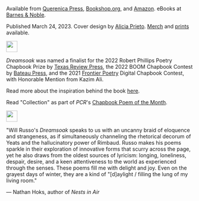 Available from [Querenica Press](https://www.querenciapress.com/dreamsoak-by-will-russo), [Bookshop.org](https://bookshop.org/p/books/dreamsoak-will-russo/19726617), and [Amazon](https://www.amazon.com/Dreamsoak-Will-Russo/dp/1959118080). eBooks at [Barnes & Noble](https://www.barnesandnoble.com/w/dreamsoak-will-russo/1143054224?ean=9798869341723).

Published March 24, 2023. Cover design by [Alicia Prieto](https://www.instagram.com/aliciaprieto.aep/). [Merch](https://www.querenciapress.com/shop/author-merch) and [prints](https://www.inprnt.com/gallery/quikimora/dreamsoak-cover/) available.

<img src="/images/wavy-dash.png" width="30" alt="" />

_D﻿reamsoak_ was named a finalist for the 2022 Robert Phillips Poetry Chapbook Prize by [Texas Review Press](https://texasreviewpress.wordpress.com/2022/06/22/2022-robert-phillips-chapbook-prize-winner/), the 2022 BOOM Chapbook Contest by [Bateau Press](https://www.instagram.com/p/CXIv6lCLtMZ/), and the 2021 [Frontier Poetry](https://www.frontierpoetry.com/2021/08/19/2021-chapbook-contest-winner-finalists/) Digital Chapbook Contest, with Honorable Mention from Kazim Ali.

Read more about the inspiration behind the book [here](https://www.querenciapress.com/blog?offset=1684115650469).

R﻿ead "Collection" as part of _PCR_'s [Chapbook Poem of the Month](https://phillychapbookreview.org/chapbook-poem-collection-by-will-russo/).

<img src="/images/wavy-dash.png" width="30" alt="" />

"Will Russo's _Dreamsoak_ speaks to us with an uncanny braid of eloquence and strangeness, as if simultaneously channeling the rhetorical decorum of Yeats and the hallucinatory power of Rimbaud. ﻿Russo makes his poems sparkle in their exploration of innovative forms that scurry across the page, yet he also draws from the oldest sources of lyricism: longing, loneliness, despair, desire, and a keen attentiveness to the world as experienced through the senses. These poems fill me with delight and joy. Even on the grayest days of winter, they are a kind of "\[d]aylight / filling the lung of my living room."

— Nathan Hoks, author of _Nests in Air_
